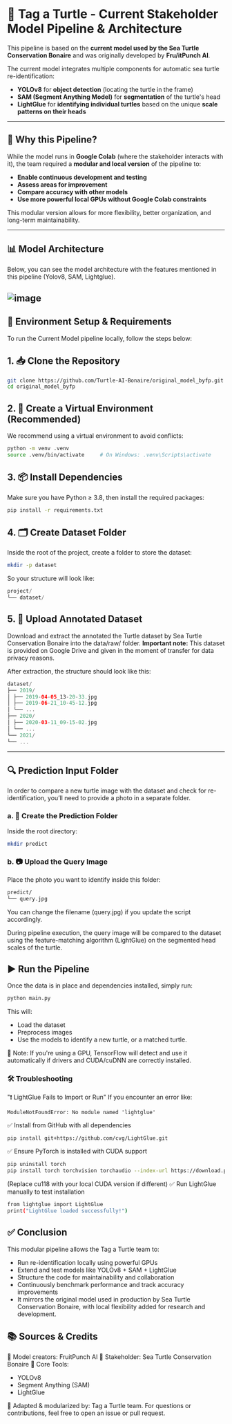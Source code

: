 # 🐢 Tag a Turtle - Current Stakeholder Model Pipeline & Architecture

This pipeline is based on the **current model used by the Sea Turtle Conservation Bonaire** and was originally developed by **Fru/itPunch AI**.

The current model integrates multiple components for automatic sea turtle re-identification:
- **YOLOv8** for **object detection** (locating the turtle in the frame)
- **SAM (Segment Anything Model)** for **segmentation** of the turtle's head
- **LightGlue** for **identifying individual turtles** based on the unique **scale patterns on their heads**

---

## 🧩 Why this Pipeline?

While the model runs in **Google Colab** (where the stakeholder interacts with it), the team required a **modular and local version** of the pipeline to:

- **Enable continuous development and testing**
- **Assess areas for improvement**
- **Compare accuracy with other models**
- **Use more powerful local GPUs without Google Colab constraints**

This modular version allows for more flexibility, better organization, and long-term maintainability.

---

## 📊 Model Architecture

Below, you can see the model architecture with the features mentioned in this pipeline (Yolov8, SAM, Lightglue).

![image](https://i.imgur.com/03W3e9l.png)
---

## 🧪 Environment Setup & Requirements

To run the Current Model pipeline locally, follow the steps below:

## 1. 📥 Clone the Repository

```bash
git clone https://github.com/Turtle-AI-Bonaire/original_model_byfp.git
cd original_model_byfp
```

## 2. 🐍 Create a Virtual Environment (Recommended)

We recommend using a virtual environment to avoid conflicts:

```bash
python -m venv .venv
source .venv/bin/activate     # On Windows: .venv\Scripts\activate
```

## 3. 📦 Install Dependencies

Make sure you have Python ≥ 3.8, then install the required packages:

```bash
pip install -r requirements.txt
```

## 4. 🗂 Create Dataset Folder

Inside the root of the project, create a folder to store the dataset:

```bash
mkdir -p dataset
```
So your structure will look like:
```kotlin
project/
└── dataset/
```
## 5. 📁 Upload Annotated Dataset

Download and extract the annotated the Turtle dataset by Sea Turtle Conservation Bonaire into the data/raw/ folder. **Important note:** This dataset is provided on Google Drive and given in the moment of transfer for data privacy reasons.

After extraction, the structure should look like this:

```kotlin
dataset/
├── 2019/
│ ├── 2019-04-05_13-20-33.jpg
│ ├── 2019-06-21_10-45-12.jpg
│ └── ...
├── 2020/
│ ├── 2020-03-11_09-15-02.jpg
│ └── ...
└── 2021/
└── ...
```
---

## 🔍 Prediction Input Folder

In order to compare a new turtle image with the dataset and check for re-identification, you’ll need to provide a photo in a separate folder.

### a. 📁 Create the Prediction Folder

Inside the root directory:

```bash
mkdir predict
```
### b. 📷 Upload the Query Image
Place the photo you want to identify inside this folder:
```bash
predict/
└── query.jpg
```
You can change the filename (query.jpg) if you update the script accordingly.

During pipeline execution, the query image will be compared to the dataset using the feature-matching algorithm (LightGlue) on the segmented head scales of the turtle.

## ▶️ Run the Pipeline

Once the data is in place and dependencies installed, simply run:

```bash
python main.py
```
This will:

- Load the dataset
- Preprocess images
- Use the models to identify a new turtle, or a matched turtle.

🧠 Note: If you're using a GPU, TensorFlow will detect and use it automatically if drivers and CUDA/cuDNN are correctly installed.

### 🛠 Troubleshooting
"❗ LightGlue Fails to Import or Run"
If you encounter an error like:
```vbnet
ModuleNotFoundError: No module named 'lightglue'
```
✅ Install from GitHub with all dependencies
```bash
pip install git+https://github.com/cvg/LightGlue.git
```
✅ Ensure PyTorch is installed with CUDA support
```bash
pip uninstall torch
pip install torch torchvision torchaudio --index-url https://download.pytorch.org/whl/cu118
```
(Replace cu118 with your local CUDA version if different)
✅ Run LightGlue manually to test installation
```bash
from lightglue import LightGlue
print("LightGlue loaded successfully!")
```
## ✅ Conclusion
This modular pipeline allows the Tag a Turtle team to:

- Run re-identification locally using powerful GPUs
- Extend and test models like YOLOv8 + SAM + LightGlue
- Structure the code for maintainability and collaboration
- Continuously benchmark performance and track accuracy improvements
- It mirrors the original model used in production by Sea Turtle Conservation Bonaire, with local flexibility added for research and development.

## 📚 Sources & Credits
🧠 Model creators: FruitPunch AI
🐢 Stakeholder: Sea Turtle Conservation Bonaire
🧰 Core Tools:

- YOLOv8
- Segment Anything (SAM)
- LightGlue

🤝 Adapted & modularized by: Tag a Turtle team. 
For questions or contributions, feel free to open an issue or pull request.


